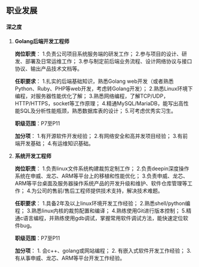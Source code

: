 ## 职业发展

#### 深之度

1. **Golang后端开发工程师**

   **岗位职责**：
           1.负责公司项目系统服务端的研发工作；
           2.参与项目的设计、研发、部署及日常运维工作；
           3.参与制定前后端业务流程、设计网络协议与接口协议、输出产品技术文档等。

   **任职要求**：
           1.扎实的后端基础知识，熟悉Golang web开发（或者熟悉Python、Ruby、PHP等web开发，考虑转Golang开发）；
           2.熟悉Linux环境下编程，对服务器性能优化了解；
           3.熟悉网络编程，了解TCP/UDP，HTTP/HTTPS，socket等工作原理；
           4.精通MySQL/MariaDB，能写出高性能SQL及分析性能瓶颈，熟悉数据库表的设计；
           5.可考虑优秀实习生。

   **职级范围**：P7至P11

   **加分项**：
           1.有开源软件开发经验；
           2.有网络安全和高并发项目经验；
           3.有前端开发基础；
           4.有运维知识基础。

2. **系统开发工程师**

   **岗位职责**：
           1.负责linux文件系统构建裁剪定制工作；
           2.负责deepin深度操作系统在申威、龙芯、ARM等平台上的移植和性能优化；
           3.负责申威、龙芯、ARM等平台桌面及服务器操作系统产品的开发升级和维护、软件仓库管理等工作；
           4.为公司的售前/售后工程师提供技术支持，解决技术难题。

   **任职要求**：
           1.具备2年及以上linux环境开发工作经验；
           2.熟悉shell/python编程；
           3.熟悉linux内核的裁剪配置和编译；
           4.熟练使用Git进行版本控制；
           5.精通c语言编程，并熟练使用gdb调试，掌握常用软件调试方法，能快速定位软件bug。

   **职级范围**：P7至P11

   **加分项**：
           1. 会c++、golang或网站编程；
           2. 有嵌入式软件开发工作经验；
           3. 有从事申威、龙芯、ARM等平台开发工作经验。




